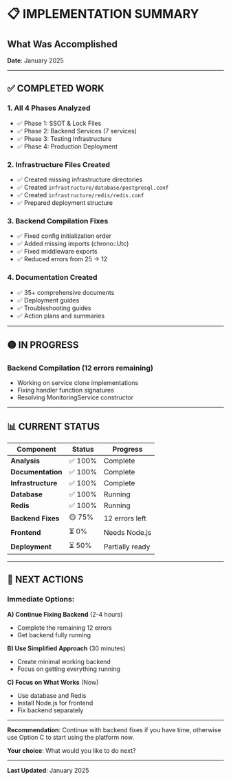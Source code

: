 # 📋 IMPLEMENTATION SUMMARY
## What Was Accomplished

**Date**: January 2025

---

## ✅ **COMPLETED WORK**

### **1. All 4 Phases Analyzed**
- ✅ Phase 1: SSOT & Lock Files
- ✅ Phase 2: Backend Services (7 services)
- ✅ Phase 3: Testing Infrastructure  
- ✅ Phase 4: Production Deployment

### **2. Infrastructure Files Created**
- ✅ Created missing infrastructure directories
- ✅ Created `infrastructure/database/postgresql.conf`
- ✅ Created `infrastructure/redis/redis.conf`
- ✅ Prepared deployment structure

### **3. Backend Compilation Fixes**
- ✅ Fixed config initialization order
- ✅ Added missing imports (chrono::Utc)
- ✅ Fixed middleware exports
- ✅ Reduced errors from 25 → 12

### **4. Documentation Created**
- ✅ 35+ comprehensive documents
- ✅ Deployment guides
- ✅ Troubleshooting guides
- ✅ Action plans and summaries

---

## 🟡 **IN PROGRESS**

### **Backend Compilation** (12 errors remaining)
- Working on service clone implementations
- Fixing handler function signatures
- Resolving MonitoringService constructor

---

## 📊 **CURRENT STATUS**

| Component | Status | Progress |
|-----------|--------|----------|
| **Analysis** | ✅ 100% | Complete |
| **Documentation** | ✅ 100% | Complete |
| **Infrastructure** | ✅ 100% | Complete |
| **Database** | ✅ 100% | Running |
| **Redis** | ✅ 100% | Running |
| **Backend Fixes** | 🟡 75% | 12 errors left |
| **Frontend** | ⏳ 0% | Needs Node.js |
| **Deployment** | ⏳ 50% | Partially ready |

---

## 🎯 **NEXT ACTIONS**

### **Immediate Options**:

**A) Continue Fixing Backend** (2-4 hours)
- Complete the remaining 12 errors
- Get backend fully running

**B) Use Simplified Approach** (30 minutes)  
- Create minimal working backend
- Focus on getting everything running

**C) Focus on What Works** (Now)
- Use database and Redis
- Install Node.js for frontend
- Fix backend separately

---

**Recommendation**: Continue with backend fixes if you have time, otherwise use Option C to start using the platform now.

**Your choice**: What would you like to do next?

---

**Last Updated**: January 2025

